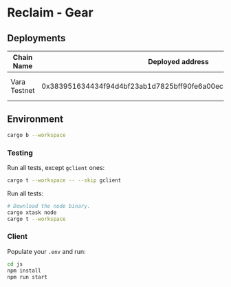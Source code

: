 
# Reclaim - Gear

## Deployments

| Chain Name  |    Deployed address      |  Explorer Link |
|----------|:-------------:|:------:|
| Vara Testnet |  0x383951634434f94d4bf23ab1d7825bff90fe6a00ec2c3f389e7b8d771b053af8  | https://idea.gear-tech.io/programs/0x383951634434f94d4bf23ab1d7825bff90fe6a00ec2c3f389e7b8d771b053af8?node=wss%3A%2F%2Ftestnet.vara.network |



## Environment

```sh
cargo b --workspace
```

### Testing

Run all tests, except `gclient` ones:
```sh
cargo t --workspace -- --skip gclient
```

Run all tests:
```sh
# Download the node binary.
cargo xtask node
cargo t --workspace
```

### Client 

Populate your `.env` and run:
```sh
cd js
npm install
npm run start
```


